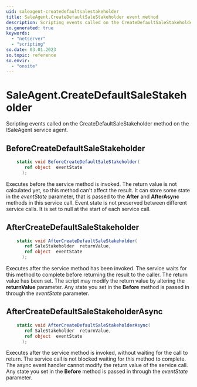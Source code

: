 ```yaml
---
uid: saleagent-createdefaultsalestakeholder
title: SaleAgent.CreateDefaultSaleStakeholder event method
description: Scripting events called on the CreateDefaultSaleStakeholder method on the SaleAgent service agent.
so.generated: true
keywords:
  - "netserver"
  - "scripting"
so.date: 03.01.2023
so.topic: reference
so.envir:
  - "onsite"
---
```

# SaleAgent.CreateDefaultSaleStakeholder

Scripting events called on the <see cref='M:SuperOffice.CRM.Services.ISaleAgent.CreateDefaultSaleStakeholder'>CreateDefaultSaleStakeholder</see> method on the <see cref='ISaleAgent'>ISaleAgent</see>  service agent.

## BeforeCreateDefaultSaleStakeholder
```cs
    static void BeforeCreateDefaultSaleStakeholder(
       ref object  eventState
      );
```
Executes before the service method is invoked.
The return value is not calculated yet, so this method can't affect the result.
It can store some state in the *eventState* parameter, that is passed to the **After** and **AfterAsync** methods in this service call.
Event state is not preserved between different service calls. It is set to null at the start of each service call.
## AfterCreateDefaultSaleStakeholder
```cs
    static void AfterCreateDefaultSaleStakeholder(
       ref SaleStakeholder  returnValue,
       ref object  eventState
      );
```
Executes after the service method has been invoked. The service waits for this method to complete before returning the result to the caller.
The return value has been set. The script may modify the return value by altering the **returnValue** parameter.
Any state you set in the **Before** method is passed in through the *eventState* parameter.
## AfterCreateDefaultSaleStakeholderAsync
```cs
    static void AfterCreateDefaultSaleStakeholderAsync(
       ref SaleStakeholder  returnValue,
       ref object  eventState
      );
```
Executes after the service method is invoked, without waiting for the call to return.
The service call is not blocked waiting for this method to complete.
The async event handler cannot modify the return value of the service call.
Any state you set in the **Before** method is passed in through the *eventState* parameter.

